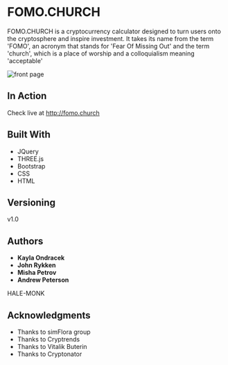 # FOMO.CHURCH

FOMO.CHURCH is a cryptocurrency calculator designed to turn users onto the cryptosphere and inspire investment. It takes its name from the term 'FOMO', an acronym that stands for 'Fear Of Missing Out' and the term 'church', which is a place of worship and a colloquialism meaning 'acceptable'

![front page](https://pro2-bar-s3-cdn-cf.myportfolio.com/257c8eced7e830e5d34f94f741276bf4/1e197c39-b084-4c01-84b1-fd9d8fe864cf_rw_1920.png?h=7def4cd4ea0569b2cb8dd18f4682f7d1)

## In Action

Check live at http://fomo.church

## Built With

* JQuery
* THREE.js
* Bootstrap
* CSS
* HTML

## Versioning

v1.0

## Authors

* **Kayla Ondracek**
* **John Rykken**
* **Misha Petrov**
* **Andrew Peterson**

HALE-MONK

## Acknowledgments

* Thanks to simFlora group
* Thanks to Cryptrends
* Thanks to Vitalik Buterin
* Thanks to Cryptonator
